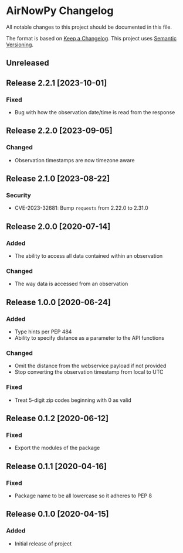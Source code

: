 # AirNowPy Changelog

All notable changes to this project should be documented in this file.

The format is based on [Keep a Changelog](https://keepachangelog.com/en/1.0.0/).
This project uses [Semantic Versioning](https://semver.org/spec/v2.0.0.html).

## Unreleased

## Release 2.2.1 [2023-10-01]
### Fixed
- Bug with how the observation date/time is read from the response

## Release 2.2.0 [2023-09-05]
### Changed
- Observation timestamps are now timezone aware

## Release 2.1.0 [2023-08-22]
### Security
- CVE-2023-32681: Bump `requests` from 2.22.0 to 2.31.0

## Release 2.0.0 [2020-07-14]
### Added
- The ability to access all data contained within an observation
### Changed
- The way data is accessed from an observation

## Release 1.0.0 [2020-06-24]
### Added
- Type hints per PEP 484
- Ability to specify distance as a parameter to the API functions
### Changed
- Omit the distance from the webservice payload if not provided
- Stop converting the observation timestamp from local to UTC
### Fixed
- Treat 5-digit zip codes beginning with 0 as valid

## Release 0.1.2 [2020-06-12]
### Fixed
- Export the modules of the package

## Release 0.1.1 [2020-04-16]
### Fixed
- Package name to be all lowercase so it adheres to PEP 8

## Release 0.1.0 [2020-04-15]
### Added
- Initial release of project
